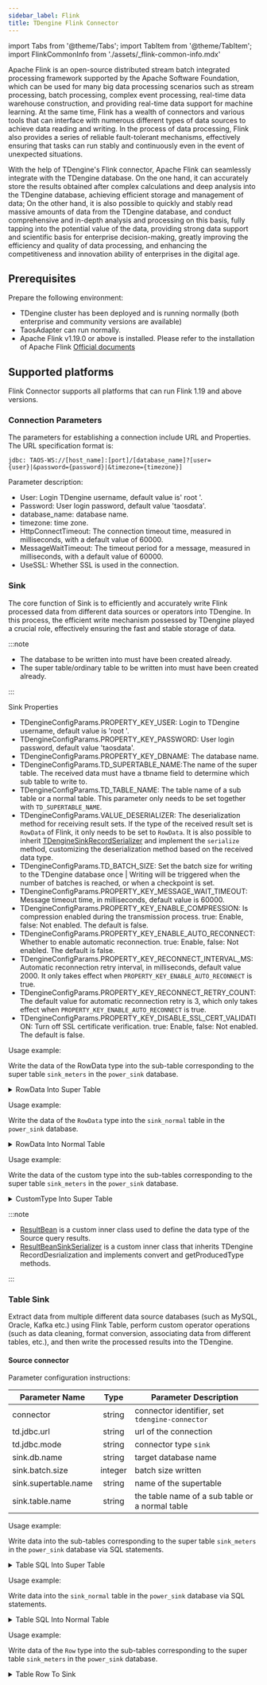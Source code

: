 ```yaml
---
sidebar_label: Flink
title: TDengine Flink Connector
---
```


import Tabs from '@theme/Tabs';
import TabItem from '@theme/TabItem';
import FlinkCommonInfo from './assets/_flink-common-info.mdx'

Apache Flink is an open-source distributed stream batch integrated processing framework supported by the Apache Software Foundation, which can be used for many big data processing scenarios such as stream processing, batch processing, complex event processing, real-time data warehouse construction, and providing real-time data support for machine learning. At the same time, Flink has a wealth of connectors and various tools that can interface with numerous different types of data sources to achieve data reading and writing. In the process of data processing, Flink also provides a series of reliable fault-tolerant mechanisms, effectively ensuring that tasks can run stably and continuously even in the event of unexpected situations.

With the help of TDengine's Flink connector, Apache Flink can seamlessly integrate with the TDengine database. On the one hand, it can accurately store the results obtained after complex calculations and deep analysis into the TDengine database, achieving efficient storage and management of data; On the other hand, it is also possible to quickly and stably read massive amounts of data from the TDengine database, and conduct comprehensive and in-depth analysis and processing on this basis, fully tapping into the potential value of the data, providing strong data support and scientific basis for enterprise decision-making, greatly improving the efficiency and quality of data processing, and enhancing the competitiveness and innovation ability of enterprises in the digital age.

## Prerequisites

Prepare the following environment:

- TDengine cluster has been deployed and is running normally (both enterprise and community versions are available)
- TaosAdapter can run normally.
- Apache Flink v1.19.0 or above is installed. Please refer to the installation of Apache Flink [Official documents](https://flink.apache.org/)

## Supported platforms

Flink Connector supports all platforms that can run Flink 1.19 and above versions.

<FlinkCommonInfo />

### Connection Parameters

The parameters for establishing a connection include URL and Properties.
The URL specification format is:

`jdbc: TAOS-WS://[host_name]:[port]/[database_name]?[user={user}|&password={password}|&timezone={timezone}]`  

Parameter description:

- User: Login TDengine username, default value is' root '.
- Password: User login password, default value 'taosdata'.
- database_name: database name.
- timezone: time zone.
- HttpConnectTimeout: The connection timeout time, measured in milliseconds, with a default value of 60000.
- MessageWaitTimeout: The timeout period for a message, measured in milliseconds, with a default value of 60000.
- UseSSL: Whether SSL is used in the connection.

### Sink

The core function of Sink is to efficiently and accurately write Flink processed data from different data sources or operators into TDengine. In this process, the efficient write mechanism possessed by TDengine played a crucial role, effectively ensuring the fast and stable storage of data.

:::note

- The database to be written into must have been created already.
- The super table/ordinary table to be written into must have been created already.

:::

Sink Properties

- TDengineConfigParams.PROPERTY_KEY_USER: Login to TDengine username, default value is 'root '.
- TDengineConfigParams.PROPERTY_KEY_PASSWORD: User login password, default value 'taosdata'.
- TDengineConfigParams.PROPERTY_KEY_DBNAME: The database name.
- TDengineConfigParams.TD_SUPERTABLE_NAME:The name of the super table. The received data must have a tbname field to determine which sub table to write to.
- TDengineConfigParams.TD_TABLE_NAME: The table name of a sub table or a normal table. This parameter only needs to be set together with `TD_SUPERTABLE_NAME`.
- TDengineConfigParams.VALUE_DESERIALIZER: The deserialization method for receiving result sets. If the type of the received result set is `RowData` of Flink, it only needs to be set to `RowData`. It is also possible to inherit [TDengineSinkRecordSerializer](https://github.com/taosdata/flink-connector-tdengine/blob/main/src/main/java/com/taosdata/flink/sink/serializer/TDengineSinkRecordSerializer.java) and implement the `serialize` method, customizing the deserialization method based on the received data type.
- TDengineConfigParams.TD_BATCH_SIZE: Set the batch size for writing to the TDengine database once | Writing will be triggered when the number of batches is reached, or when a checkpoint is set.
- TDengineConfigParams.PROPERTY_KEY_MESSAGE_WAIT_TIMEOUT: Message timeout time, in milliseconds, default value is 60000.
- TDengineConfigParams.PROPERTY_KEY_ENABLE_COMPRESSION: Is compression enabled during the transmission process. true:  Enable, false:  Not enabled. The default is false.
- TDengineConfigParams.PROPERTY_KEY_ENABLE_AUTO_RECONNECT: Whether to enable automatic reconnection. true:  Enable, false:  Not enabled. The default is false.
- TDengineConfigParams.PROPERTY_KEY_RECONNECT_INTERVAL_MS: Automatic reconnection retry interval, in milliseconds, default value 2000. It only takes effect when `PROPERTY_KEY_ENABLE_AUTO_RECONNECT` is true.
- TDengineConfigParams.PROPERTY_KEY_RECONNECT_RETRY_COUNT: The default value for automatic reconnection retry is 3, which only takes effect when `PROPERTY_KEY_ENABLE_AUTO_RECONNECT` is true.
- TDengineConfigParams.PROPERTY_KEY_DISABLE_SSL_CERT_VALIDATION: Turn off SSL certificate verification. true:  Enable, false:  Not enabled. The default is false.

Usage example:

Write the data of the RowData type into the sub-table corresponding to the super table `sink_meters` in the `power_sink` database.

<details>
<summary>RowData Into Super Table</summary>
```java
{{#include docs/examples/flink/sink/Main.java:RowDataToSuperTable}}
```
</details>

Usage example:

Write the data of the `RowData` type into the `sink_normal` table in the `power_sink` database.

<details>
<summary>RowData Into Normal Table</summary>
```java
{{#include docs/examples/flink/sink/Main.java:RowDataToNormalTable}}
```
</details>

Usage example:

Write the data of the custom type into the sub-tables corresponding to the super table `sink_meters` in the `power_sink` database.

<details>
<summary>CustomType Into Super Table</summary>
```java
{{#include docs/examples/flink/sink/Main.java:CustomTypeToNormalTable}}
```
</details>

:::note

- [ResultBean](https://github.com/taosdata/flink-connector-tdengine/blob/main/src/test/java/com/taosdata/flink/entity/ResultBean.java)  is a custom inner class used to define the data type of the Source query results.
- [ResultBeanSinkSerializer](https://github.com/taosdata/flink-connector-tdengine/blob/main/src/test/java/com/taosdata/flink/entity/ResultBeanSinkSerializer.java) is a custom inner class that inherits TDengine RecordDesrialization and implements convert and getProducedType methods.

:::

### Table Sink

Extract data from multiple different data source databases (such as MySQL, Oracle, Kafka etc.) using Flink Table, perform custom operator operations (such as data cleaning, format conversion, associating data from different tables, etc.), and then write the processed results into the TDengine.

#### Source connector

Parameter configuration instructions:

| Parameter Name       |  Type   | Parameter Description                           |
| -------------------- | :-----: | ----------------------------------------------- |
| connector            | string  | connector identifier, set `tdengine-connector`  |
| td.jdbc.url          | string  | url of the connection                           |
| td.jdbc.mode         | string  | connector type `sink`                           |
| sink.db.name         | string  | target database name                            |
| sink.batch.size      | integer | batch size written                              |
| sink.supertable.name | string  | name of the supertable                          |
| sink.table.name      | string  | the table name of a sub table or a normal table |

Usage example:

Write data into the sub-tables corresponding to the super table `sink_meters` in the `power_sink` database via SQL statements.

<details>
<summary>Table SQL Into Super Table </summary>
```java
{{#include docs/examples/flink/sink/Main.java:TableSqlToSink}}
```
</details>

Usage example:

Write data into the `sink_normal` table in the `power_sink` database via SQL statements.

<details>
<summary>Table SQL Into Normal Table </summary>
```java
{{#include docs/examples/flink/sink/Main.java:NormalTableSqlToSink}}
```
</details>

Usage example:

Write data of the `Row` type into the sub-tables corresponding to the super table `sink_meters` in the `power_sink` database.

<details>
<summary>Table Row To Sink </summary>
```java
{{#include docs/examples/flink/sink/Main.java:TableRowToSink}}
```
</details>
